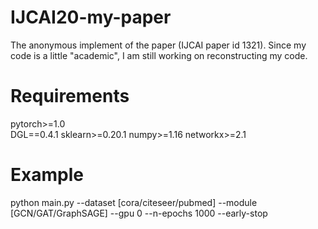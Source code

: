 # IJCAI20-my-paper
The anonymous implement of the paper (IJCAI paper id 1321). Since my code is a little "academic", I am still working on reconstructing my code. 

# Requirements
pytorch>=1.0  
DGL==0.4.1
sklearn>=0.20.1
numpy>=1.16
networkx>=2.1

# Example 
python main.py --dataset [cora/citeseer/pubmed] --module [GCN/GAT/GraphSAGE] --gpu 0 --n-epochs 1000 --early-stop
